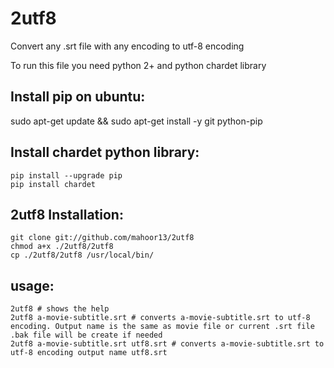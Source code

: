 # 2utf8
Convert any .srt file with any encoding to utf-8 encoding

To run this file you need python 2+ and python chardet library

## Install pip on ubuntu:
sudo apt-get update && sudo apt-get install -y git python-pip

## Install chardet python library:
```
pip install --upgrade pip
pip install chardet
```

## 2utf8 Installation:
```
git clone git://github.com/mahoor13/2utf8
chmod a+x ./2utf8/2utf8
cp ./2utf8/2utf8 /usr/local/bin/
```

## usage:
```
2utf8 # shows the help
2utf8 a-movie-subtitle.srt # converts a-movie-subtitle.srt to utf-8 encoding. Output name is the same as movie file or current .srt file .bak file will be create if needed
2utf8 a-movie-subtitle.srt utf8.srt # converts a-movie-subtitle.srt to utf-8 encoding output name utf8.srt
```
